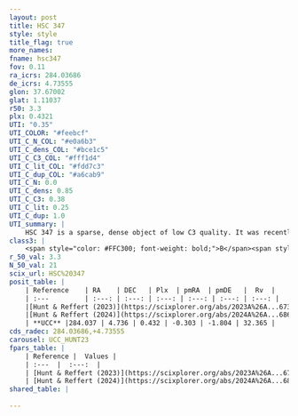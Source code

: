 ```yaml
---
layout: post
title: HSC 347
style: style
title_flag: true
more_names: 
fname: hsc347
fov: 0.11
ra_icrs: 284.03686
de_icrs: 4.73555
glon: 37.67002
glat: 1.11037
r50: 3.3
plx: 0.4321
UTI: "0.35"
UTI_COLOR: "#feebcf"
UTI_C_N_COL: "#e0a6b3"
UTI_C_dens_COL: "#bce1c5"
UTI_C_C3_COL: "#fff1d4"
UTI_C_lit_COL: "#fdd7c3"
UTI_C_dup_COL: "#a6cab9"
UTI_C_N: 0.0
UTI_C_dens: 0.85
UTI_C_C3: 0.38
UTI_C_lit: 0.25
UTI_C_dup: 1.0
UTI_summary: |
    HSC 347 is a sparse, dense object of low C3 quality. It was recently reported in the literature.<br><br><span style="color: #99180f; font-weight: bold;">Warning: </span>contains less than 25 stars with <i>P>0.5</i> estimated.
class3: |
    <span style="color: #FFC300; font-weight: bold;">B</span><span style="color: red; font-weight: bold;">C</span>
r_50_val: 3.3
N_50_val: 21
scix_url: HSC%20347
posit_table: |
    | Reference    | RA    | DEC   | Plx  | pmRA  | pmDE   |  Rv  |
    | :---         | :---: | :---: | :---: | :---: | :---: | :---: |
    |[Hunt & Reffert (2023)](https://scixplorer.org/abs/2023A%26A...673A.114H) | 284.036 | 4.743 | 0.475 | -0.223 | -1.845 | -- |
    |[Hunt & Reffert (2024)](https://scixplorer.org/abs/2024A%26A...686A..42H) | 284.036 | 4.743 | 0.475 | -0.223 | -1.845 | -- |
    | **UCC** |284.037 | 4.736 | 0.432 | -0.303 | -1.804 | 32.365 | 
cds_radec: 284.03686,+4.73555
carousel: UCC_HUNT23
fpars_table: |
    | Reference |  Values |
    | :---  |  :---:  |
    | [Hunt & Reffert (2023)](https://scixplorer.org/abs/2023A%26A...673A.114H) | `AV50=6.054, diffAV50=2.201, MOD50=11.376, logAge50=8.051` |
    | [Hunt & Reffert (2024)](https://scixplorer.org/abs/2024A%26A...686A..42H) | `MassJ=535.619` |
shared_table: |
    
---
```

